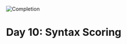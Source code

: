 
![Completion](https://img.shields.io/badge/Completed-Parts%201%20%26%202-green.svg)
<h1>Day 10: Syntax Scoring</h1>